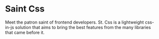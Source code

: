# Saint Css
Meet the patron saint of frontend developers. St. Css is a lightweight css-in-js solution that aims to bring
the best features from the many libraries that came before it.